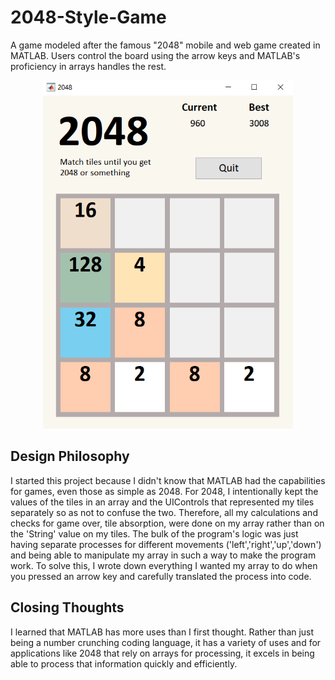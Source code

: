 # 2048-Style-Game
A game modeled after the famous "2048" mobile and web game created in MATLAB. Users control the board using the arrow keys and MATLAB's proficiency in arrays handles the rest.

<p align="center">
  <img src="Images/2048game.PNG"; width="400px"; height="auto"; />
</p>

## Design Philosophy
I started this project because I didn't know that MATLAB had the capabilities for games, even those as simple as 2048.
For 2048, I intentionally kept the values of the tiles in an array and the UIControls that represented my tiles separately so as not to confuse the two. Therefore, all my calculations and checks for game over,
tile absorption, were done on my array rather than on the 'String' value on my tiles. The bulk of the program's logic was just having separate
processes for different movements ('left','right','up','down') and being able to manipulate my array in such a way to make the program work.
To solve this, I wrote down everything I wanted my array to do when you pressed an arrow key and carefully translated the process into code.

## Closing Thoughts
I learned that MATLAB has more uses than I first thought. Rather than just being a number crunching coding language, it has a variety of uses
and for applications like 2048 that rely on arrays for processing, it excels in being able to process that information quickly and efficiently.
